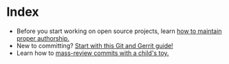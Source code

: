 # Index

 - Before you start working on open source projects, learn [how to maintain proper authorship.][maintaining-proper-authorship]
 - New to committing? [Start with this Git and Gerrit guide!][git-started]
 - Learn how to [mass-review commits with a child's toy.][using-dippy-bird]

[maintaining-proper-authorship]: maintaining-proper-authorship.md
[git-started]: git-started.md
[using-dippy-bird]: using-dippy-bird.md